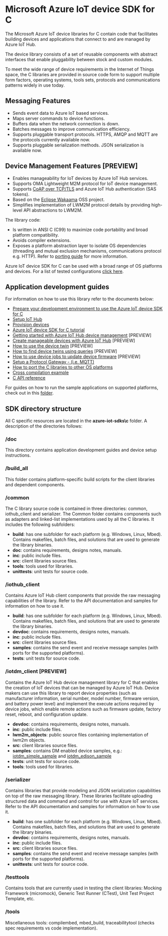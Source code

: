 # Microsoft Azure IoT device SDK for C

The Microsoft Azure IoT device libraries for C contain code that facilitates building devices and applications that connect to and are managed by Azure IoT Hub.

The device library consists of a set of reusable components with abstract interfaces that enable pluggability between stock and custom modules.

To meet the wide range of device requirements in the Internet of Things space, the C libraries are provided in source code form to support multiple form factors, operating systems, tools sets, protocols and communications patterns widely in use today.


## Messaging Features

 * Sends event data to Azure IoT based services.
 * Maps server commands to device functions.
 * Buffers data when the network connection is down.
 * Batches messages to improve communication efficiency.
 * Supports pluggable transport protocols. HTTPS, AMQP and MQTT are the protocols currently available now.
 * Supports pluggable serialization methods. JSON serialization is available now.

## Device Management Features [PREVIEW]

* Enables manageability for IoT devices by Azure IoT Hub services.
*	Supports OMA Lightweight M2M protocol for IoT device management.
*	Supports [CoAP over TCP/TLS](https://tools.ietf.org/pdf/draft-ietf-core-coap-tcp-tls-01.pdf) and Azure IoT Hub authentication (SAS tokens).
*	Based on the [Eclipse Wakaama](https://github.com/eclipse/wakaama) OSS project.
*	Simplifies implementation of LWM2M protocol details by providing high-level API abstractions to LWM2M.


The library code:

* Is written in ANSI C (C99) to maximize code portability and broad platform compatibility.
* Avoids compiler extensions.
* Exposes a platform abstraction layer to isolate OS dependencies (threading and mutual exclusion mechanisms, communications protocol e.g. HTTP). Refer to [porting guide](doc/porting_guide.md) for more information.

Azure IoT device SDK for C can be used with a broad range of OS platforms and devices. For a list of tested configurations [click here](https://azure.microsoft.com/documentation/articles/iot-hub-tested-configurations/).

## Application development guides
For information on how to use this library refer to the documents below:

- [Prepare your development environment to use the Azure IoT device SDK for C](doc/devbox_setup.md)
- [Setup IoT Hub](../doc/setup_iothub.md)
- [Provision devices](../doc/manage_iot_hub.md)
- [Azure IoT device SDK for C  tutorial](https://azure.microsoft.com/documentation/articles/iot-hub-device-sdk-c-intro/)
- [Getting started with Azure IoT Hub device management](https://azure.microsoft.com/en-us/documentation/articles/iot-hub-device-management-get-started/) [PREVIEW]
- [Create manageable devices with Azure IoT Hub](https://azure.microsoft.com/en-us/documentation/articles/iot-hub-device-management-library/) [PREVIEW]
- [How to use the device twin](https://azure.microsoft.com/en-us/documentation/articles/iot-hub-device-management-device-twin/) [PREVIEW]
- [How to find device twins using queries](https://azure.microsoft.com/en-us/documentation/articles/iot-hub-device-management-device-query/) [PREVIEW]
- [How to use device jobs to update device firmware](https://azure.microsoft.com/en-us/documentation/articles/iot-hub-device-management-device-jobs/) [PREVIEW]
- [Setup a Protocol Gateway - (i.e. MQTT)](https://github.com/Azure/azure-iot-protocol-gateway/blob/master/README.md)
- [How to port the C libraries to other OS platforms](doc/porting_guide.md)
- [Cross compilation example](doc/SDK_cross_compile_example.md)
- [C API reference](http://azure.github.io/azure-iot-sdks/c/api_reference/index.html)

For guides on how to run the sample applications on supported platforms, check out in this [folder](../doc/get_started/).

## SDK directory structure
All C specific resources are located in the **azure-iot-sdks\c** folder. A description of the directories follows:
### /doc
This directory contains application development guides and device setup instructions.

### /build_all

This folder contains platform-specific build scripts for the client libraries and dependent components.

### /common

The C library source code is contained in three directories: common, iothub_client and serializer. The Common folder contains components such as adapters and linked-list implementations used by all the C libraries. It includes the following subfolders:

   * **build**: has one subfolder for each platform (e.g. Windows, Linux, Mbed). Contains makefiles, batch files, and solutions that are used to generate the library binaries.
   * **doc**: contains requirements, designs notes, manuals.
   * **inc**: public include files.
   * **src**: client libraries source files.
   * **tools**: tools used for libraries.
   * **unittests**: unit tests for source code.


### /iothub_client

Contains Azure IoT Hub client components that provide the raw messaging capabilities of the library. Refer to the API documentation and samples for information on how to use it.

   * **build**: has one subfolder for each platform (e.g. Windows, Linux, Mbed). Contains makefiles, batch files, and solutions that are used to generate the library binaries.
   * **devdoc**: contains requirements, designs notes, manuals.
   * **inc**: public include files.
   * **src**: client libraries source files.
   * **samples**: contains the send event and receive message samples (with ports for the supported platforms).
   * **tests**: unit tests for source code.

### /iotdm_client [PREVIEW]

Contains the Azure IoT Hub device management library for C that enables the creation of IoT devices that can be managed by Azure IoT Hub. Device makers can use this library to report device properties (such as manufacturer information, serial number, model number, firmware version, and battery power level) and implement the execute actions required by device jobs, which enable remote actions such as firmware update, factory reset, reboot, and configuration update.  

* **devdoc**: contains requirements, designs notes, manuals.
* **inc**: public include files.
* **lwm2m_objects**: public source files containing implementation of lwm2m objects.
* **src**: client libraries source files.
* **samples**: contains DM enabled device samples, e.g.: [iotdm_simple_sample](https://github.com/Azure/azure-iot-sdks/tree/dmpreview/c/iotdm_client/samples/iotdm_simple_sample) and  [iotdm_edison_sample](https://github.com/Azure/azure-iot-sdks/tree/dmpreview/c/iotdm_client/samples/iotdm_edison_sample)  
* **tests**: unit tests for source code.
* **tools**: tools used for libraries.

### /serializer

Contains libraries that provide modeling and JSON serialization capabilities on top of the raw messaging library. These libraries facilitate uploading structured data and command and control for use with Azure IoT services. Refer to the API documentation and samples for information on how to use it.

   * **build**: has one subfolder for each platform (e.g. Windows, Linux, Mbed). Contains makefiles, batch files, and solutions that are used to generate the library binaries.
   * **devdoc**: contains requirements, designs notes, manuals.
   * **inc**: public include files.
   * **src**: client libraries source files.
   * **samples**: contains the send event and receive message samples (with ports for the supported platforms).
   * **unittests**: unit tests for source code.

### /testtools

Contains tools that are currently used in testing the client libraries: Mocking Framework (micromock), Generic Test Runner (CTest), Unit Test Project Template, etc.

### /tools

Miscellaneous tools: compilembed, mbed_build, traceabilitytool (checks spec requirements vs code implementation).
